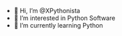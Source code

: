 - 👋 Hi, I’m @XPythonista
- 👀 I’m interested in Python Software
- 🌱 I’m currently learning Python 

<!---
XPythonista/XPythonista is a ✨ special ✨ repository because its `README.md` (this file) appears on your GitHub profile.
You can click the Preview link to take a look at your changes.
--->

